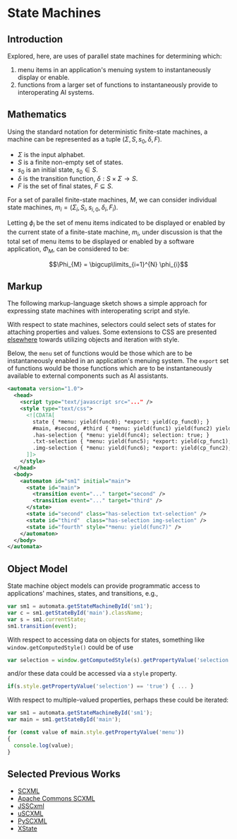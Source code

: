 # State Machines

## Introduction

Explored, here, are uses of parallel state machines for determining which:

1. menu items in an application's menuing system to instantaneously display or enable.
2. functions from a larger set of functions to instantaneously provide to interoperating AI systems.

## Mathematics

Using the standard notation for deterministic finite-state machines, a machine can be represented as a tuple $(\Sigma, S, s_{0}, \delta, F)$.

* $\Sigma$ is the input alphabet.
* $S$ is a finite non-empty set of states.
* $s_{0}$ is an initial state, $s_{0} \in S$.
* $\delta$ is the transition function, $\delta : S \times \Sigma \rightarrow S$.
* $F$ is the set of final states, $F \subseteq S$.

For a set of parallel finite-state machines, $M$, we can consider individual state machines, $m_{i} = (\Sigma_{i}, S_{i}, s_{i, 0}, \delta_{i}, F_{i})$.

Letting $\phi_{i}$ be the set of menu items indicated to be displayed or enabled by the current state of a finite-state machine, $m_{i}$, under discussion is that the total set of menu items to be displayed or enabled by a software application, $\Phi_{M}$, can be considered to be:

$$\Phi_{M} = \bigcup\limits_{i=1}^{N} \phi_{i}$$

## Markup

The following markup-language sketch shows a simple approach for expressing state machines with interoperating script and style.

With respect to state machines, selectors could select sets of states for attaching properties and values. Some extensions to CSS are presented [elsewhere](/Notes/Objects%20and%20Iteration%20with%20Style.md) towards utilizing objects and iteration with style.

Below, the `menu` set of functions would be those which are to be instantaneously enabled in an application's menuing system. The `export` set of functions would be those functions which are to be instantaneously available to external components such as AI assistants.

```xml
<automata version="1.0">
  <head>
    <script type="text/javascript src="..." />
    <style type="text/css">
      <![CDATA[
        state { *menu: yield(func0); *export: yield(cp_func0); }
        #main, #second, #third { *menu: yield(func1) yield(func2) yield(func3); }
        .has-selection { *menu: yield(func4); selection: true; }
        .txt-selection { *menu: yield(func5); *export: yield(cp_func1); }
        .img-selection { *menu: yield(func6); *export: yield(cp_func2); }
      ]]>
    </style>
  </head>
  <body>
    <automaton id="sm1" initial="main">
      <state id="main">
        <transition event="..." target="second" />
        <transition event="..." target="third" />
      </state>
      <state id="second" class="has-selection txt-selection" />
      <state id="third"  class="has-selection img-selection" />
      <state id="fourth" style="*menu: yield(func7)" />
    </automaton>
  </body>
</automata>
```

## Object Model

State machine object models can provide programmatic access to applications' machines, states, and transitions, e.g.,

```js
var sm1 = automata.getStateMachineById('sm1');
var c = sm1.getStateById('main').className;
var s = sm1.currentState;
sm1.transition(event);
```

With respect to accessing data on objects for states, something like `window.getComputedStyle()` could be of use

```js
var selection = window.getComputedStyle(s).getPropertyValue('selection');
```

and/or these data could be accessed via a `style` property.

```js
if(s.style.getPropertyValue('selection') == 'true') { ... }
```

With respect to multiple-valued properties, perhaps these could be iterated:

```js
var sm1 = automata.getStateMachineById('sm1');
var main = sm1.getStateById('main');

for (const value of main.style.getPropertyValue('menu'))
{
  console.log(value);
}
```

## Selected Previous Works
* [SCXML](https://www.w3.org/TR/scxml/)
* [Apache Commons SCXML](http://jakarta.apache.org/commons/scxml/)
* [JSSCxml](https://github.com/Touffy/JSSCxml)
* [uSCXML](https://github.com/tklab-tud/uscxml)
* [PySCXML](https://github.com/jroxendal/PySCXML)
* [XState](https://github.com/statelyai/xstate)
